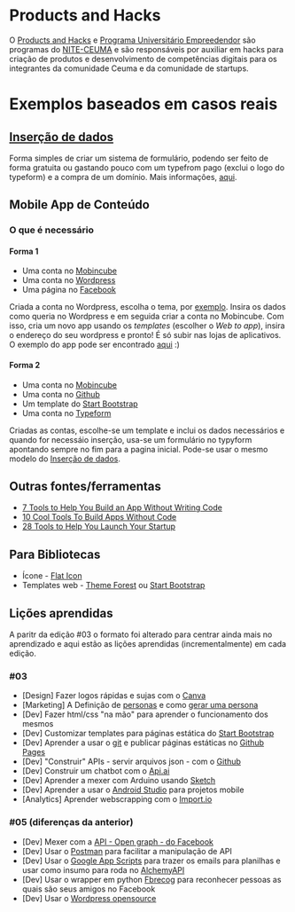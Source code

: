 # Products and Hacks

O [Products and Hacks](http://nite.ceuma.br/wiki/doku.php?id=products-and-hacks) e [Programa Universitário Empreedendor](http://nite.ceuma.br/wiki/doku.php?id=pue) são programas do [NITE-CEUMA](http://nite.ceuma.br) e são responsáveis por auxiliar em hacks para criação de produtos e desenvolvimento de competências digitais para os integrantes da comunidade Ceuma e da comunidade de startups.

# Exemplos baseados em casos reais

## [Inserção de dados](https://github.com/nite-ceuma/products-and-hacks/tree/gh-pages/forms-and-frontends)

Forma simples de criar um sistema de formulário, podendo ser feito de forma gratuita ou gastando pouco com um typefrom pago (exclui o logo do typeform) e a compra de um domínio. Mais informações, [aqui](https://github.com/nite-ceuma/products-and-hacks/tree/gh-pages/forms-and-frontends).

## Mobile App de Conteúdo

### O que é necessário
#### Forma 1
* Uma conta no [Mobincube](http://mobincube.mobi/)
* Uma conta no [Wordpress](https://wordpress.com/create/)
* Uma página no [Facebook](https://fb.com)

Criada a conta no Wordpress, escolha o tema, por [exemplo](https://niteceuma.wordpress.com/). Insira os dados como queria no Wordpress e em seguida criar a conta no Mobincube. Com isso, cria um novo app usando os _templates_ (escolher o _Web to app_), insira o endereço do seu wordpress e pronto! É  só subir nas lojas de aplicativos. O exemplo do app pode ser encontrado [aqui](http://mobincube.mobi/3GQ49E) :)

#### Forma 2
* Uma conta no [Mobincube](http://mobincube.mobi/)
* Uma conta no [Github](https://github.com)
* Um template do [Start Bootstrap](https://startbootstrap.com/)
* Uma conta no [Typeform](https://typeform.com)

Criadas as contas, escolhe-se um template e inclui os dados necessários e quando for necessáio inserção, usa-se um formulário no typyform apontando sempre no fim para a pagina inicial. Pode-se usar o mesmo modelo do [Inserção de dados](https://github.com/nite-ceuma/products-and-hacks/tree/gh-pages/forms-and-frontends).

## Outras fontes/ferramentas
* [7 Tools to Help You Build an App Without Writing Code](https://medium.com/product-hunt/7-tools-to-help-you-build-an-app-without-writing-code-cb4eb8cfe394#.kdyo4gddo)
* [10 Cool Tools To Build Apps Without Code](http://www.informationweek.com/devops/programming-languages/10-cool-tools-to-build-apps-without-code/d/d-id/1325876)
* [28 Tools to Help You Launch Your Startup](https://medium.com/product-hunt/28-tools-to-help-you-launch-your-startup-on-a-small-budget-7d5383997bbd#.jq251eq9x)

## Para Bibliotecas
* Ícone - [Flat Icon](http://www.flaticon.com/)
* Templates web - [Theme Forest](https://themeforest.net/) ou [Start Bootstrap](https://startbootstrap.com/)

## Lições aprendidas
A paritr da edição #03 o formato foi alterado para centrar ainda mais no aprendizado e aqui estão as lições aprendidas (incrementalmente) em cada edição.

### #03
* \[Design\] Fazer logos rápidas e sujas com o [Canva](https://www.canva.com/)
* \[Marketing\] A Definição de [personas](http://resultadosdigitais.com.br/blog/persona-o-que-e/) e como [gerar uma persona](http://geradordepersonas.com.br/)
* \[Dev\] Fazer html/css "na mão" para aprender o funcionamento dos mesmos
* \[Dev\] Customizar templates para páginas estática do [Start Bootstrap](https://startbootstrap.com/)
* \[Dev\] Aprender a usar o [git](https://git-scm.com/) e publicar páginas estáticas no [Github Pages](https://pages.github.com/)
* \[Dev\] "Construir" APIs - servir arquivos json - com o [Github](https://github.com)
* \[Dev\] Construir um chatbot com o [Api.ai](https://api.ai/)
* \[Dev\] Aprender a mexer com Arduino usando [Sketch](https://www.arduino.cc/en/tutorial/sketch)
* \[Dev\] Aprender a usar o [Android Studio](https://developer.android.com/studio/index.html?hl=pt-br) para projetos mobile 
* \[Analytics\] Aprender webscrapping com o [Import.io](https://www.import.io/)

### #05 (diferenças da anterior)
* \[Dev\] Mexer com a [API - Open graph - do Facebook](https://developers.facebook.com/)
* \[Dev\] Usar o [Postman](https://www.getpostman.com/) para facilitar a manipulação de API
* \[Dev\] Usar o [Google App Scripts](https://www.google.com/script/start/) para trazer os emails para planilhas e usar como insumo para roda no [AlchemyAPI](http://www.alchemyapi.com/)
* \[Dev\] Usar o wrapper em python [Fbrecog](https://github.com/samj1912/fbrecog) para reconhecer pessoas as quais são seus amigos no Facebook
* \[Dev\] Usar o [Wordpress opensource](https://wordpress.org/)
